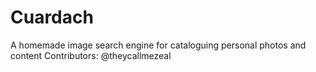 # Cuardach
A homemade image search engine for cataloguing personal photos and content
Contributors: @theycallmezeal
